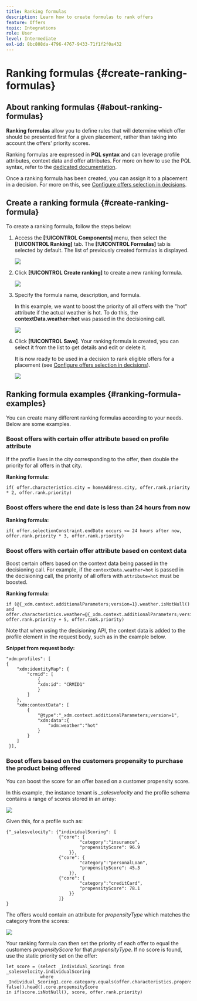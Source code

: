 ```yaml
---
title: Ranking formulas
description: Learn how to create formulas to rank offers
feature: Offers
topic: Integrations
role: User
level: Intermediate
exl-id: 8bc808da-4796-4767-9433-71f1f2f0a432
---
```

# Ranking formulas {#create-ranking-formulas}

## About ranking formulas {#about-ranking-formulas}

**Ranking formulas** allow you to define rules that will determine which offer should be presented first for a given placement, rather than taking into account the offers' priority scores.

Ranking formulas are expressed in **PQL syntax** and can leverage profile attributes, context data and offer attributes. For more on how to use the PQL syntax, refer to the [dedicated documentation](https://experienceleague.adobe.com/docs/experience-platform/segmentation/pql/overview.html).

Once a ranking formula has been created, you can assign it to a placement in a decision. For more on this, see [Configure offers selection in decisions](../offer-activities/configure-offer-selection.md).

## Create a ranking formula {#create-ranking-formula}

To create a ranking formula, follow the steps below:

1. Access the **[!UICONTROL Components]** menu, then select the **[!UICONTROL Ranking]** tab. The **[!UICONTROL Formulas]** tab is selected by default. The list of previously created formulas is displayed.

    ![](../assets/rankings-list.png)

1. Click **[!UICONTROL Create ranking]** to create a new ranking formula.

    ![](../assets/ranking-create-formula.png)

1. Specify the formula name, description, and formula. 

    In this example, we want to boost the priority of all offers with the "hot" attribute if the actual weather is hot. To do this, the **contextData.weather=hot** was passed in the decisioning call.

    ![](../assets/ranking-syntax.png)

1. Click **[!UICONTROL Save]**. Your ranking formula is created, you can select it from the list to get details and edit or delete it.

    It is now ready to be used in a decision to rank eligible offers for a placement (see [Configure offers selection in decisions](../offer-activities/configure-offer-selection.md)).

    ![](../assets/ranking-formula-created.png)

## Ranking formula examples {#ranking-formula-examples}

You can create many different ranking formulas according to your needs. Below are some examples.

<!--
Boost by offer ID

Boost the priority of an offer with the offer ID *xcore:personalized-offer:13d213cd4cb328ec* by 5.

**Ranking formula:**

```
if( offer._id = "xcore:personalized-offer:13d213cd4cb328ec", offer.rank.priority + 5, offer.rank.priority)
```

Change the offer priority based on a certain profile attribute

Set the offer priority to 30 for offer *xcore:personalized-offer:13d213cd4cb328ec* if the user lives in the city of Bondi.

**Ranking formula:**

```
if( offer._id = "xcore:personalized-offer:13d213cd4cb328ec" and homeAddress.city.equals("Bondi", false), 30, offer.rank.priority)
```

Boost multiple offers by offer ID based on the presence of a profile's segment membership

Boost the priority of offers based on whether the user is a member of a priority segment, which is configured as an attribute in the offer.

**Ranking formula:**

```
if( segmentMembership.get("ups").get(offer.characteristics.prioritySegmentId).status in (["realized","existing"]), offer.rank.priority + 10, offer.rank.priority)
```
-->

### Boost offers with certain offer attribute based on profile attribute

If the profile lives in the city corresponding to the offer, then double the priority for all offers in that city.

**Ranking formula:**

```
if( offer.characteristics.city = homeAddress.city, offer.rank.priority * 2, offer.rank.priority)
```

### Boost offers where the end date is less than 24 hours from now

**Ranking formula:**

```
if( offer.selectionConstraint.endDate occurs <= 24 hours after now, offer.rank.priority * 3, offer.rank.priority)
```

### Boost offers with certain offer attribute based on context data

Boost certain offers based on the context data being passed in the decisioning call. For example, if the `contextData.weather=hot` is passed in the decisioning call, the priority of all offers with `attribute=hot` must be boosted.

**Ranking formula:**

```
if (@{_xdm.context.additionalParameters;version=1}.weather.isNotNull()
and offer.characteristics.weather=@{_xdm.context.additionalParameters;version=1}.weather, offer.rank.priority + 5, offer.rank.priority)
```

Note that when using the decisioning API, the context data is added to the profile element in the request body, such as in the example below.

**Snippet from request body:**

```
"xdm:profiles": [
{
    "xdm:identityMap": {
        "crmid": [
            {
            "xdm:id": "CRMID1"
            }
        ]
    },
    "xdm:contextData": [
        {
            "@type":"_xdm.context.additionalParameters;version=1",
            "xdm:data":{
                "xdm:weather":"hot"
            }
        }
    ]
 }],
```

### Boost offers based on the customers propensity to purchase the product being offered

You can boost the score for an offer based on a customer propensity score.

In this example, the instance tenant is *_salesvelocity* and the profile schema contains a range of scores stored in an array:

![](../assets/ranking-example-schema.png)

Given this, for a profile such as:

```
{"_salesvelocity": {"individualScoring": [
                    {"core": {
                            "category":"insurance",
                            "propensityScore": 96.9
                        }},
                    {"core": {
                            "category":"personalLoan",
                            "propensityScore": 45.3
                        }},
                    {"core": {
                            "category":"creditCard",
                            "propensityScore": 78.1
                        }}
                    ]}
}
```

The offers would contain an attribute for *propensityType* which matches the category from the scores:

![](../assets/ranking-example-propensityType.png)

Your ranking formula can then set the priority of each offer to equal the customers *propensityScore* for that *propensityType*. If no score is found, use the static priority set on the offer:

```
let score = (select _Individual_Scoring1 from _salesvelocity.individualScoring
             where _Individual_Scoring1.core.category.equals(offer.characteristics.propensityType, false)).head().core.propensityScore
in if(score.isNotNull(), score, offer.rank.priority)
```
